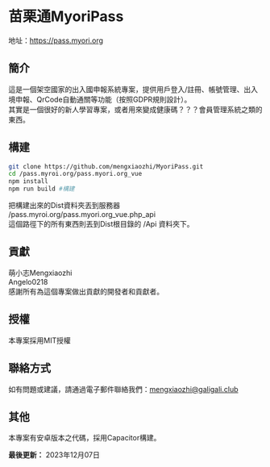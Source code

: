 # 苗栗通MyoriPass
地址：https://pass.myori.org

## 簡介
這是一個架空國家的出入國申報系統專案，提供用戶登入/註冊、帳號管理、出入境申報、QrCode自動通關等功能（按照GDPR規則設計）。<br>
其實是一個很好的新人學習專案，或者用來變成健康碼？？？會員管理系統之類的東西。<br>

## 構建
```bash
git clone https://github.com/mengxiaozhi/MyoriPass.git
cd /pass.myroi.org/pass.myori.org_vue
npm install  
npm run build #構建
```
把構建出來的Dist資料夾丟到服務器<br>
/pass.myroi.org/pass.myori.org_vue.php_api<br>
這個路徑下的所有東西則丟到Dist根目錄的 /Api 資料夾下。

## 貢獻
萌小志Mengxiaozhi<br>
Angelo0218<br>
感謝所有為這個專案做出貢獻的開發者和貢獻者。

## 授權
本專案採用MIT授權

## 聯絡方式
如有問題或建議，請通過電子郵件聯絡我們：mengxiaozhi@galigali.club

## 其他
本專案有安卓版本之代碼，採用Capacitor構建。<br>

**最後更新：** 2023年12月07日